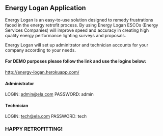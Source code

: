 ## Energy Logan Application  

Energy Logan is an easy-to-use solution designed to remedy frustrations faced in the energy retrofit process. By using Energy Logan ESCOs (Energy Services Companies) will improve speed and accuracy in creating high quality energy performance lighting surveys and proposals.

Energy Logan will set up adminitrator and technician accounts for your company according to your needs. 

#### For DEMO purposes please follow the link and use the logins below:

http://energy-logan.herokuapp.com/

#### Administrator


LOGIN: admin@ela.com
PASSWORD: admin



#### Technician


LOGIN: tech@ela.com
PASSWORD: tech



### HAPPY RETROFITTING!
